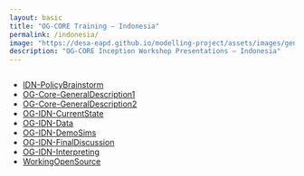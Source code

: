 ```yaml
---
layout: basic
title: "OG-CORE Training – Indonesia"
permalink: /indonesia/
image: "https://desa-eapd.github.io/modelling-project/assets/images/gen/blog/indonesia.png"
description: "OG-CORE Inception Workshop Presentations – Indonesia"
---
```


<div style="max-width: 900px; margin: 0 auto; text-align: left;">

<ul style="display: inline-block; text-align: left;">
  <li><a href="https://eapd-drb.github.io/og-model/indonesia/IDN-PolicyBrainstorm.pdf">IDN-PolicyBrainstorm</a></li>
  <li><a href="https://eapd-drb.github.io/og-model/indonesia/OG-Core-GeneralDescription1.pdf">OG-Core-GeneralDescription1</a></li>
  <li><a href="https://eapd-drb.github.io/og-model/indonesia/OG-Core-GeneralDescription2.pdf">OG-Core-GeneralDescription2</a></li>
  <li><a href="https://eapd-drb.github.io/og-model/indonesia/OG-IDN-CurrentState.pdf">OG-IDN-CurrentState</a></li>
  <li><a href="https://eapd-drb.github.io/og-model/indonesia/OG-IDN-Data.pdf">OG-IDN-Data</a></li>
  <li><a href="https://eapd-drb.github.io/og-model/indonesia/OG-IDN-DemoSims.pdf">OG-IDN-DemoSims</a></li>
  <li><a href="https://eapd-drb.github.io/og-model/indonesia/OG-IDN-FinalDiscussion.pdf">OG-IDN-FinalDiscussion</a></li>
  <li><a href="https://eapd-drb.github.io/og-model/indonesia/OG-IDN-Interpreting_Jason.pdf">OG-IDN-Interpreting</a></li>
  <li><a href="https://eapd-drb.github.io/og-model/indonesia/WorkingOpenSource_Rick.pdf">WorkingOpenSource</a></li>
</ul>

</div>
